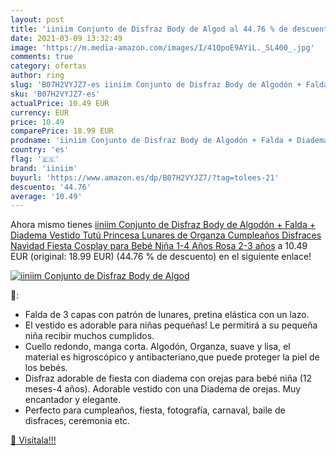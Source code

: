 ```yaml
---
layout: post
title: 'iiniim Conjunto de Disfraz Body de Algod al 44.76 % de descuento'
date: 2021-03-09 13:32:49
image: 'https://m.media-amazon.com/images/I/41QpoE9AYiL._SL400_.jpg'
comments: true
category: ofertas
author: ring
slug: 'B07H2VYJZ7-es iiniim Conjunto de Disfraz Body de Algodón + Falda +...'
sku: 'B07H2VYJZ7-es'
actualPrice: 10.49 EUR
currency: EUR
price: 10.49
comparePrice: 18.99 EUR
prodname: 'iiniim Conjunto de Disfraz Body de Algodón + Falda + Diadema Vestido Tutú Princesa Lunares de Organza Cumpleaños Disfraces Navidad Fiesta Cosplay para Bebé Niña  1-4 Años  Rosa 2-3 años'
country: 'es'
flag: '🇪🇸'
brand: 'iiniim'
buyurl: 'https://www.amazon.es/dp/B07H2VYJZ7/?tag=tolees-21'
descuento: '44.76'
average: '10.49'
---
```


Ahora mismo tienes [iiniim Conjunto de Disfraz Body de Algodón + Falda + Diadema Vestido Tutú Princesa Lunares de Organza Cumpleaños Disfraces Navidad Fiesta Cosplay para Bebé Niña  1-4 Años  Rosa 2-3 años](https://www.amazon.es/dp/B07H2VYJZ7/?tag=tolees-21) a 10.49 EUR (original: 18.99 EUR) (44.76 %  de descuento) en el siguiente enlace!

[![iiniim Conjunto de Disfraz Body de Algod](https://m.media-amazon.com/images/I/41QpoE9AYiL._SL400_.jpg)](https://www.amazon.es/dp/B07H2VYJZ7/?tag=tolees-21)

🔎:

- Falda de 3 capas con patrón de lunares, pretina elástica con un lazo.
- El vestido es adorable para niñas pequeñas! Le permitirá a su pequeña niña recibir muchos cumplidos.
- Cuello redondo, manga corta. Algodón, Organza, suave y lisa, el material es higroscópico y antibacteriano,que puede proteger la piel de los bebés.
- Disfraz adorable de fiesta con diadema con orejas para bebé niña (12 meses-4 años). Adorable vestido con una Diadema de orejas. Muy encantador y elegante.
- Perfecto para cumpleaños, fiesta, fotografía, carnaval, baile de disfraces, ceremonia etc.

[🛒 Visítala!!!](https://www.amazon.es/dp/B07H2VYJZ7/?tag=tolees-21)
